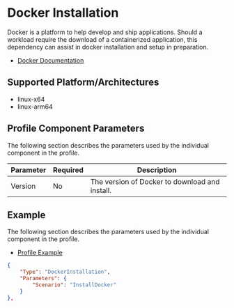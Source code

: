 # Docker Installation
Docker is a platform to help develop and ship applications. Should a workload require the download of a containerized application, this dependency can assist in docker installation and setup in preparation.

- [Docker Documentation](https://docs.docker.com/)

## Supported Platform/Architectures
* linux-x64
* linux-arm64

## Profile Component Parameters
The following section describes the parameters used by the individual component in the profile.

| **Parameter** | **Required** | **Description**                                         |
|---------------|--------------|---------------------------------------------------------|
| Version | No          | The version of Docker to download and install.    |

## Example
The following section describes the parameters used by the individual component in the profile.

* [Profile Example](https://github.com/microsoft/VirtualClient/blob/main/src/VirtualClient/VirtualClient.Main/profiles/PERF-GPU-SUPERBENCH.json)

```json
{
    "Type": "DockerInstallation",
    "Parameters": {
        "Scenario": "InstallDocker"
    }
},
```